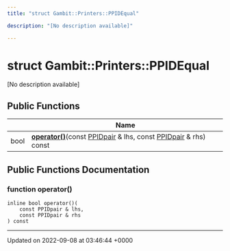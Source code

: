 ```yaml
---
title: "struct Gambit::Printers::PPIDEqual"

description: "[No description available]"

---
```


# struct Gambit::Printers::PPIDEqual



[No description available]

## Public Functions

|                | Name           |
| -------------- | -------------- |
| bool | **[operator()](/documentation/code/classes/structgambit_1_1printers_1_1ppidequal/#function-operator)**(const [PPIDpair](/documentation/code/classes/structgambit_1_1printers_1_1ppidpair/) & lhs, const [PPIDpair](/documentation/code/classes/structgambit_1_1printers_1_1ppidpair/) & rhs) const |

## Public Functions Documentation

### function operator()

```
inline bool operator()(
    const PPIDpair & lhs,
    const PPIDpair & rhs
) const
```


-------------------------------

Updated on 2022-09-08 at 03:46:44 +0000